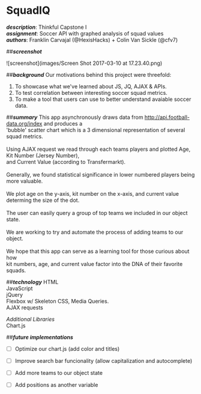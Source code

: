 # SquadIQ <br>
***description***: Thinkful Capstone I<br>
***assignment***: Soccer API with graphed analysis of squad values <br>
***authors***: Franklin Carvajal (@HexisHacks) + Colin Van Sickle (@cfv7)<br>

##***screenshot***

![screenshot](images/Screen Shot 2017-03-10 at 17.23.40.png)

##***background***
Our motivations behind this project were threefold:
		
1) To showcase what we've learned about JS, JQ, AJAX & APIs.
2) To test correlation between interesting soccer squad metrics.
3) To make a tool that users can use to better understand avaiable soccer data.

##***summary***
This app asynchronously draws data from http://api.football-data.org/index and produces a  <br>
'bubble' scatter chart which is a 3 dimensional representation of several squad metrics. <br>
<br>
Using AJAX request we read through each teams players and plotted Age, Kit Number (Jersey Number),  <br>
and Current Value (according to Transfermarkt).<br>
<br>
Generally, we found statistical significance in lower numbered players being more valuable. <br>
<br>
We plot age on the y-axis, kit number on the x-axis, and current value determing the size of the dot.<br>
<br>
The user can easily query a group of top teams we included in our object state. <br>
<br>
We are working to try and automate the process of adding teams to our object. <br>
<br>
We hope that this app can serve as a learning tool for those curious about how <br>
kit numbers, age, and current value factor into the DNA of their favorite squads. <br>

##***technology***
HTML<br>
JavaScript<br>
jQuery<br>
Flexbox w/ Skeleton CSS, Media Queries.<br>
AJAX requests<br>

*Additional Libraries*<br>
Chart.js<br>

##***future implementations***
		
- [ ] Optimize our chart.js (add color and titles)
- [ ] Improve search bar funcionality (allow capitalization and autocomplete)
- [ ] Add more teams to our object state
- [ ] Add positions as another variable

